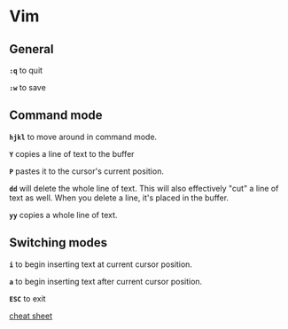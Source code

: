 # Vim

## General
**`:q`** to quit

**`:w`** to save

## Command mode

**`hjkl`** to move around in command mode.

**`Y`** copies a line of text to the buffer

**`P`** pastes it to the cursor's current position.

**`dd`** will delete the whole line of text. This will also effectively "cut" a line of text as well. When you delete a line, it's placed in the buffer.

**`yy`** copies a whole line of text.

## Switching modes
**`i`** to begin inserting text at current cursor position.

**`a`** to begin inserting text after current cursor position.

**`ESC`** to exit

[cheat sheet](vi-vim-cheat-sheet.png)